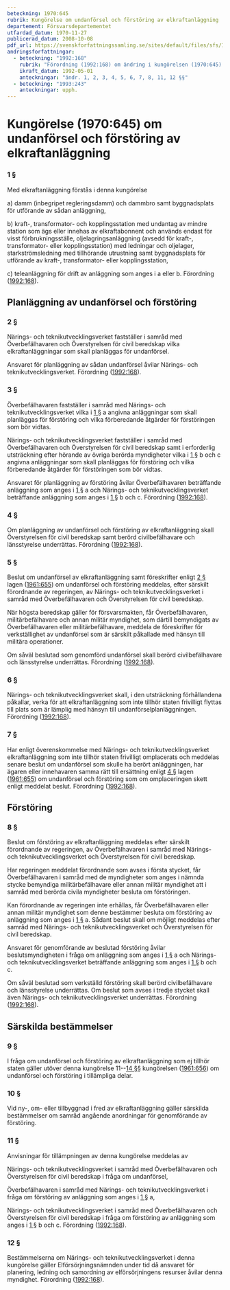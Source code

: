 ```yaml
---
beteckning: 1970:645
rubrik: Kungörelse om undanförsel och förstöring av elkraftanläggning
departement: Försvarsdepartementet
utfardad_datum: 1970-11-27
publicerad_datum: 2008-10-08
pdf_url: https://svenskforfattningssamling.se/sites/default/files/sfs/1970-11/SFS1970-645.pdf
andringsforfattningar:
  - beteckning: "1992:168"
    rubrik: "Förordning (1992:168) om ändring i kungörelsen (1970:645) om undanförsel och förstöring av elkraftanläggning"
    ikraft_datum: 1992-05-01
    anteckningar: "ändr. 1, 2, 3, 4, 5, 6, 7, 8, 11, 12 §§"
  - beteckning: "1993:243"
    anteckningar: upph.
---
```


# Kungörelse (1970:645) om undanförsel och förstöring av elkraftanläggning

### 1 §

Med elkraftanläggning förstås i denna kungörelse

a) damm (inbegripet regleringsdamm) och dammbro samt byggnadsplats för utförande av sådan anläggning,

b) kraft-, transformator- och kopplingsstation med undantag av mindre station som ägs eller innehas av elkraftabonnent och används endast för visst förbrukningsställe, oljelagringsanläggning (avsedd för kraft-, transformator- eller kopplingsstation) med ledningar och oljelager, starkströmsledning med tillhörande utrustning samt byggnadsplats för utförande av kraft-, transformator- eller kopplingsstation,

c) teleanläggning för drift av anläggning som anges i a eller b. Förordning ([1992:168](https://selex.se/eli/sfs/1992/168)).

## Planläggning av undanförsel och förstöring

### 2 §

Närings- och teknikutvecklingsverket fastställer i samråd med Överbefälhavaren och Överstyrelsen för civil beredskap vilka elkraftanläggningar som skall planläggas för undanförsel.

Ansvaret för planläggning av sådan undanförsel åvilar Närings- och teknikutvecklingsverket. Förordning ([1992:168](https://selex.se/eli/sfs/1992/168)).

### 3 §

Överbefälhavaren fastställer i samråd med Närings- och teknikutvecklingsverket vilka i [1 §](#1) a angivna anläggningar som skall planläggas för förstöring och vilka förberedande åtgärder för förstöringen som bör vidtas.

Närings- och teknikutvecklingsverket fastställer i samråd med Överbefälhavaren och Överstyrelsen för civil beredskap samt i erforderlig utsträckning efter hörande av övriga berörda myndigheter vilka i [1 §](#1) b och c angivna anläggningar som skall planläggas för förstöring och vilka förberedande åtgärder för förstöringen som bör vidtas.

Ansvaret för planläggning av förstöring åvilar Överbefälhavaren beträffande anläggning som anges i [1 §](#1) a och Närings- och teknikutvecklingsverket beträffande anläggning som anges i [1 §](#1) b och c. Förordning ([1992:168](https://selex.se/eli/sfs/1992/168)).

### 4 §

Om planläggning av undanförsel och förstöring av elkraftanläggning skall Överstyrelsen för civil beredskap samt berörd civilbefälhavare och länsstyrelse underrättas. Förordning ([1992:168](https://selex.se/eli/sfs/1992/168)).

### 5 §

Beslut om undanförsel av elkraftanläggning samt föreskrifter enligt [2 §](#2) lagen ([1961:655](https://selex.se/eli/sfs/1961/655)) om undanförsel och förstöring meddelas, efter särskilt förordnande av regeringen, av Närings- och teknikutvecklingsverket i samråd med Överbefälhavaren och Överstyrelsen för civil beredskap.

När högsta beredskap gäller för försvarsmakten, får Överbefälhavaren, militärbefälhavare och annan militär myndighet, som därtill bemyndigats av Överbefälhavaren eller militärbefälhavare, meddela de föreskrifter för verkställighet av undanförsel som är särskilt påkallade med hänsyn till militära operationer.

Om såväl beslutad som genomförd undanförsel skall berörd civilbefälhavare och länsstyrelse underrättas. Förordning ([1992:168](https://selex.se/eli/sfs/1992/168)).

### 6 §

Närings- och teknikutvecklingsverket skall, i den utsträckning förhållandena påkallar, verka för att elkraftanläggning som inte tillhör staten frivilligt flyttas till plats som är lämplig med hänsyn till undanförselplanläggningen. Förordning ([1992:168](https://selex.se/eli/sfs/1992/168)).

### 7 §

Har enligt överenskommelse med Närings- och teknikutvecklingsverket elkraftanläggning som inte tillhör staten frivilligt omplacerats och meddelas senare beslut om undanförsel som skulle ha berört anläggningen, har ägaren eller innehavaren samma rätt till ersättning enligt [4 §](#4) lagen ([1961:655](https://selex.se/eli/sfs/1961/655)) om undanförsel och förstöring som om omplaceringen skett enligt meddelat beslut. Förordning ([1992:168](https://selex.se/eli/sfs/1992/168)).

## Förstöring

### 8 §

Beslut om förstöring av elkraftanläggning meddelas efter särskilt förordnande av regeringen, av Överbefälhavaren i samråd med Närings- och teknikutvecklingsverket och Överstyrelsen för civil beredskap.

Har regeringen meddelat förordnande som avses i första stycket, får Överbefälhavaren i samråd med de myndigheter som anges i nämnda stycke bemyndiga militärbefälhavare eller annan militär myndighet att i samråd med berörda civila myndigheter besluta om förstöringen.

Kan förordnande av regeringen inte erhållas, får Överbefälhavaren eller annan militär myndighet som denne bestämmer besluta om förstöring av anläggning som anges i [1 §](#1) a. Sådant beslut skall om möjligt meddelas efter samråd med Närings- och teknikutvecklingsverket och Överstyrelsen för civil beredskap.

Ansvaret för genomförande av beslutad förstöring åvilar beslutsmyndigheten i fråga om anläggning som anges i [1 §](#1) a och Närings- och teknikutvecklingsverket beträffande anläggning som anges i [1 §](#1) b och c.

Om såväl beslutad som verkställd förstöring skall berörd civilbefälhavare och länsstyrelse underrättas. Om beslut som avses i tredje stycket skall även Närings- och teknikutvecklingsverket underrättas. Förordning ([1992:168](https://selex.se/eli/sfs/1992/168)).

## Särskilda bestämmelser

### 9 §

I fråga om undanförsel och förstöring av elkraftanläggning som ej tillhör staten gäller utöver denna kungörelse 11--[14 §](#14)§ kungörelsen ([1961:656](https://selex.se/eli/sfs/1961/656)) om undanförsel och förstöring i tillämpliga delar.

### 10 §

Vid ny-, om- eller tillbyggnad i fred av elkraftanläggning gäller särskilda bestämmelser om samråd angående anordningar för genomförande av förstöring.

### 11 §

Anvisningar för tillämpningen av denna kungörelse meddelas av

Närings- och teknikutvecklingsverket i samråd med Överbefälhavaren och Överstyrelsen för civil beredskap i fråga om undanförsel,

Överbefälhavaren i samråd med Närings- och teknikutvecklingsverket i fråga om förstöring av anläggning som anges i [1 §](#1) a,

Närings- och teknikutvecklingsverket i samråd med Överbefälhavaren och Överstyrelsen för civil beredskap i fråga om förstöring av anläggning som anges i [1 §](#1) b och c. Förordning ([1992:168](https://selex.se/eli/sfs/1992/168)).

### 12 §

Bestämmelserna om Närings- och teknikutvecklingsverket i denna kungörelse gäller Elförsörjningsnämnden under tid då ansvaret för planering, ledning och samordning av elförsörjningens resurser åvilar denna myndighet. Förordning ([1992:168](https://selex.se/eli/sfs/1992/168)).